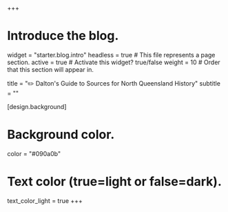 +++
# Introduce the blog.
widget = "starter.blog.intro"
headless = true  # This file represents a page section.
active = true  # Activate this widget? true/false
weight = 10  # Order that this section will appear in.

title = "✏️ Dalton's Guide to Sources for North Queensland History"
subtitle = ""

[design.background]
  # Background color.
  color = "#090a0b"

  # Text color (true=light or false=dark).
  text_color_light = true
+++
